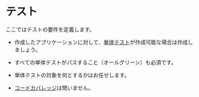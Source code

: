 # テスト
ここではテストの要件を定義します。

- 作成したアプリケーションに対して、[単体テスト](https://ja.wikipedia.org/wiki/%E5%8D%98%E4%BD%93%E3%83%86%E3%82%B9%E3%83%88)が作成可能な場合は作成しましょう。
- すべての単体テストがパスすること（オールグリーン）も必須です。

- 単体テストの対象を何とするかはお任せします。
- [コードカバレッジ](https://ja.wikipedia.org/wiki/%E3%82%B3%E3%83%BC%E3%83%89%E7%B6%B2%E7%BE%85%E7%8E%87)は問いません。



